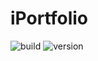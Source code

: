 # iPortfolio
![build](https://github.com/webguyian/iportfolio/workflows/build/badge.svg?branch=master) ![version](https://img.shields.io/badge/version-0.0.1-blue)